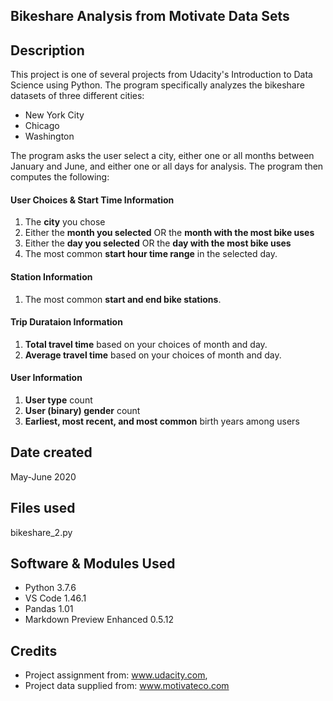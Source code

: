 ## Bikeshare Analysis from Motivate Data Sets

## Description
This project is one of several projects from Udacity's Introduction to Data Science using Python. The program specifically analyzes the bikeshare datasets of three different cities: 
* New York City
* Chicago
* Washington

The program asks the user select a city, either one or all months between January and June, and either one or all days for analysis. The program then computes the following:

#### User Choices & Start Time Information
1) The **city** you chose
2) Either the **month you selected** OR the **month with the most bike uses**
3) Either the **day you selected** OR the **day with the most bike uses**
4) The most common **start hour time range** in the selected day.

#### Station Information
1) The most common **start and end bike stations**.

#### Trip Durataion Information
1) **Total travel time** based on your choices of month and day.
2) **Average travel time** based on your choices of month and day.

#### User Information
1) **User type** count
2) **User (binary) gender** count
3) **Earliest, most recent, and most common** birth years among users

## Date created
May-June 2020

## Files used
bikeshare_2.py 

## Software & Modules Used
* Python 3.7.6
* VS Code 1.46.1 
* Pandas 1.01
* Markdown Preview Enhanced 0.5.12

## Credits
* Project assignment from: www.udacity.com, 
* Project data supplied from: www.motivateco.com


